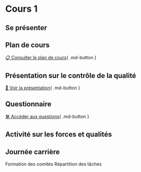 # Cours 1
## Se présenter

## Plan de cours
 
[📋 Consulter le plan de cours](https://cmontmorency365-my.sharepoint.com/:b:/g/personal/lora_boisvert_cmontmorency_qc_ca/EcqCqA-qXuZIoCr18ERuHJoBxXxthafuzz1Zf4cRIkcGhw?e=gxqAFc){ .md-button }   <br>

## Présentation sur le contrôle de la qualité
 [📁 Voir la présentation](https://cmontmorency365-my.sharepoint.com/:b:/g/personal/lora_boisvert_cmontmorency_qc_ca/EXpMuzcjcWdNrcXFSDrytVABCaPEC6RjvDmTv8FVVMSF1g?e=8Jn9KU){ .md-button }       

 ## Questionnaire
  [🛠️ Accéder aux questions](https://forms.office.com/r/MUa8T3fCXa){ .md-button }       
      
 ## Activité sur les forces et qualités
      
  ## Journée carrière     
 Formation des comités
 Répartition des tâches


